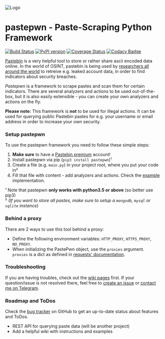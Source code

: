 ![Logo](https://raw.githubusercontent.com/d-Rickyy-b/pastepwn/master/documentation/pastepwn_logo.png)


# pastepwn - Paste-Scraping Python Framework
[![Build Status](https://travis-ci.com/d-Rickyy-b/pastepwn.svg?branch=master)](https://travis-ci.com/d-Rickyy-b/pastepwn)
[![PyPI version](https://badge.fury.io/py/pastepwn.svg)](https://badge.fury.io/py/pastepwn)
[![Coverage Status](https://coveralls.io/repos/github/d-Rickyy-b/pastepwn/badge.svg?branch=master)](https://coveralls.io/github/d-Rickyy-b/pastepwn?branch=master)
[![Codacy Badge](https://api.codacy.com/project/badge/Grade/513ae84197824ff89c0a60a5291c4425)](https://www.codacy.com/manual/d-Rickyy-b/pastepwn?utm_source=github.com&amp;utm_medium=referral&amp;utm_content=d-Rickyy-b/pastepwn&amp;utm_campaign=Badge_Grade)

[Pastebin](https://pastebin.com) is a very helpful tool to store or rather share ascii encoded data online. In the world of OSINT, pastebin is being used by [researchers all around the world](https://www.troyhunt.com/introducing-paste-searches-and/) to retreive e.g. leaked account data, in order to find indicators about security breaches.

*Pastepwn* is a framework to scrape pastes and scan them for certain indicators. There are several analyzers and actions to be used out-of-the-box, but it is also easily extensible - you can create your own analyzers and actions on the fly.

**Please note:** This framework is **not** to be used for illegal actions. It can be used for querying public Pastebin pastes for e.g. your username or email address in order to increase your own security.

### Setup pastepwn

To use the pastepwn framework you need to follow these simple steps:

1) **Make sure** to have a [Pastebin premium](https://pastebin.com/pro) account!
2) Install pastepwn via pip (`pip3 install pastepwn`)¹
3) Create a file (e.g. `main.py`) in your project root, where you put your code in²
4) Fill that file with content - add analyzers and actions. Check the [example](https://github.com/d-Rickyy-b/pastepwn/tree/master/examples/example.py) implementation.

¹ Note that pastepwn **only works with python3.5 or above** (so better use pip3)  
² *(If you want to store all pastes, make sure to setup a `mongodb`, `mysql` or `sqlite` instance)*

### Behind a proxy

There are 2 ways to use this tool behind a proxy:

- Define the following environment variables: `HTTP_PROXY`, `HTTPS_PROXY`, `NO_PROXY`.
- When initializing the PastePwn object, use the `proxies` argument. `proxies` is a dict as defined in [requests' documentation](http://docs.python-requests.org/en/master/user/advanced/#proxies).

### Troubleshooting
If you are having troubles, check out the [wiki pages](https://github.com/d-Rickyy-b/pastepwn/wiki) first.
If your question/issue is not resolved there, feel free to [create an issue](https://github.com/d-Rickyy-b/pastepwn/issues/new/choose) or [contact me on Telegram](https://t.me/d_Rickyy_b).

### Roadmap and ToDos
Check the [bug tracker](https://github.com/d-Rickyy-b/pastepwn/issues) on GitHub to get an up-to-date status about features and ToDos.

- REST API for querying paste data (will be another project)
- Add a helpful wiki with instructions and examples
